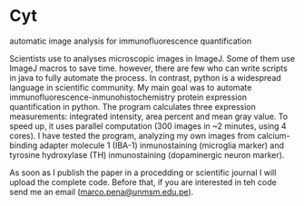 # Cyt

automatic image analysis for immunofluorescence quantification

Scientists use to analyses microscopic images in ImageJ. Some of them use ImageJ macros to save time. 
however, there are few who can write scripts in java to fully automate the process. In contrast, python is a  widespread language  in scientific community. My main goal was to automate immunofluorescence-inmunohistochemistry protein expression quantification in python. The program calculates three expression measurements: 
integrated intensity, area percent and mean gray value. 
To speed up, it uses parallel computation (300 images in ~2 minutes, using 4 cores). 
I have tested the program, analyzing my own images from calcium-binding adapter molecule 1 (IBA-1) inmunostaining (microglia marker) 
and tyrosine hydroxylase (TH) inmunostaining (dopaminergic neuron marker). 

As soon as I publish the paper in a procedding or scientific journal I will upload the complete code. Before that, if you are interested in teh code send me an email (marco.pena@unmsm.edu.pe).



